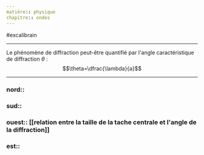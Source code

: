 ```yaml
---
matière:: physique
chapitre:: ondes
---
```

#excalibrain 
___
Le phénomène de diffraction peut-être quantifié par l'angle caractéristique de diffraction $\theta$ :
$$\theta=\dfrac{\lambda}{a}$$

---
### nord:: 
### sud:: 
### ouest:: [[relation entre la taille de la tache centrale et l'angle de la diffraction]]
### est:: 